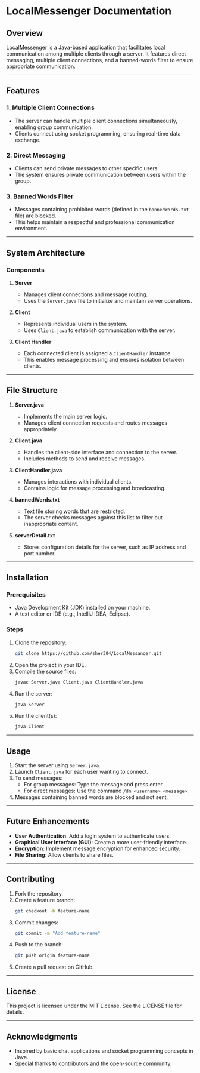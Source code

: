# LocalMessenger Documentation

## Overview
LocalMessenger is a Java-based application that facilitates local communication among multiple clients through a server. It features direct messaging, multiple client connections, and a banned-words filter to ensure appropriate communication.

---

## Features

### 1. **Multiple Client Connections**
   - The server can handle multiple client connections simultaneously, enabling group communication.
   - Clients connect using socket programming, ensuring real-time data exchange.

### 2. **Direct Messaging**
   - Clients can send private messages to other specific users.
   - The system ensures private communication between users within the group.

### 3. **Banned Words Filter**
   - Messages containing prohibited words (defined in the `bannedWords.txt` file) are blocked.
   - This helps maintain a respectful and professional communication environment.

---

## System Architecture

### Components
1. **Server**
   - Manages client connections and message routing.
   - Uses the `Server.java` file to initialize and maintain server operations.

2. **Client**
   - Represents individual users in the system.
   - Uses `Client.java` to establish communication with the server.

3. **Client Handler**
   - Each connected client is assigned a `ClientHandler` instance.
   - This enables message processing and ensures isolation between clients.

---

## File Structure

1. **Server.java**
   - Implements the main server logic.
   - Manages client connection requests and routes messages appropriately.

2. **Client.java**
   - Handles the client-side interface and connection to the server.
   - Includes methods to send and receive messages.

3. **ClientHandler.java**
   - Manages interactions with individual clients.
   - Contains logic for message processing and broadcasting.

4. **bannedWords.txt**
   - Text file storing words that are restricted.
   - The server checks messages against this list to filter out inappropriate content.

5. **serverDetail.txt**
   - Stores configuration details for the server, such as IP address and port number.

---

## Installation

### Prerequisites
- Java Development Kit (JDK) installed on your machine.
- A text editor or IDE (e.g., IntelliJ IDEA, Eclipse).

### Steps
1. Clone the repository:
   ```bash
   git clone https://github.com/sher304/LocalMessanger.git
   ```
2. Open the project in your IDE.
3. Compile the source files:
   ```bash
   javac Server.java Client.java ClientHandler.java
   ```
4. Run the server:
   ```bash
   java Server
   ```
5. Run the client(s):
   ```bash
   java Client
   ```

---

## Usage

1. Start the server using `Server.java`.
2. Launch `Client.java` for each user wanting to connect.
3. To send messages:
   - For group messages: Type the message and press enter.
   - For direct messages: Use the command `/dm <username> <message>`.
4. Messages containing banned words are blocked and not sent.

---

## Future Enhancements
- **User Authentication**: Add a login system to authenticate users.
- **Graphical User Interface (GUI)**: Create a more user-friendly interface.
- **Encryption**: Implement message encryption for enhanced security.
- **File Sharing**: Allow clients to share files.

---

## Contributing
1. Fork the repository.
2. Create a feature branch:
   ```bash
   git checkout -b feature-name
   ```
3. Commit changes:
   ```bash
   git commit -m "Add feature-name"
   ```
4. Push to the branch:
   ```bash
   git push origin feature-name
   ```
5. Create a pull request on GitHub.

---

## License
This project is licensed under the MIT License. See the LICENSE file for details.

---

## Acknowledgments
- Inspired by basic chat applications and socket programming concepts in Java.
- Special thanks to contributors and the open-source community.

